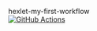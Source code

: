 hexlet-my-first-workflow  
[![GitHub Actions](https://github.com/Solio69/hexlet-my-first-workflow/actions/workflows/main.yml/badge.svg)](https://github.com/Solio69/hexlet-my-first-workflow/actions/workflows/main.yml)
